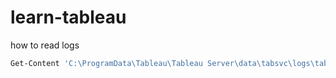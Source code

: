# learn-tableau
how to read logs
```bash
Get-Content 'C:\ProgramData\Tableau\Tableau Server\data\tabsvc\logs\tabadmincontroller\tabadmincontroller_node1-0.log' -Tail 200 | Select-String -Context 5 "2025-02-21 14:24:57"
```
